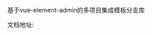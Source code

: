 <!--
 * @Author: zxx
 * @Date: 2021-11-10 09:34:46
 * @LastEditors: zxx
 * @LastEditTime: 2021-11-10 11:21:19
 * @FilePath: \vue-admin-multi-apps\README.md
 * @Description: some description
-->
基于vue-element-admin的多项目集成模板分支库

文档地址: 